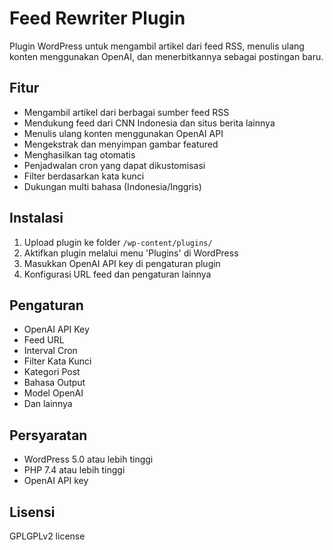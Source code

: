 # Feed Rewriter Plugin

Plugin WordPress untuk mengambil artikel dari feed RSS, menulis ulang konten menggunakan OpenAI, dan menerbitkannya sebagai postingan baru.

## Fitur

- Mengambil artikel dari berbagai sumber feed RSS
- Mendukung feed dari CNN Indonesia dan situs berita lainnya
- Menulis ulang konten menggunakan OpenAI API
- Mengekstrak dan menyimpan gambar featured
- Menghasilkan tag otomatis
- Penjadwalan cron yang dapat dikustomisasi
- Filter berdasarkan kata kunci
- Dukungan multi bahasa (Indonesia/Inggris)

## Instalasi

1. Upload plugin ke folder `/wp-content/plugins/`
2. Aktifkan plugin melalui menu 'Plugins' di WordPress
3. Masukkan OpenAI API key di pengaturan plugin
4. Konfigurasi URL feed dan pengaturan lainnya

## Pengaturan

- OpenAI API Key
- Feed URL
- Interval Cron
- Filter Kata Kunci
- Kategori Post
- Bahasa Output
- Model OpenAI
- Dan lainnya

## Persyaratan

- WordPress 5.0 atau lebih tinggi
- PHP 7.4 atau lebih tinggi
- OpenAI API key

## Lisensi

GPLGPLv2 license 